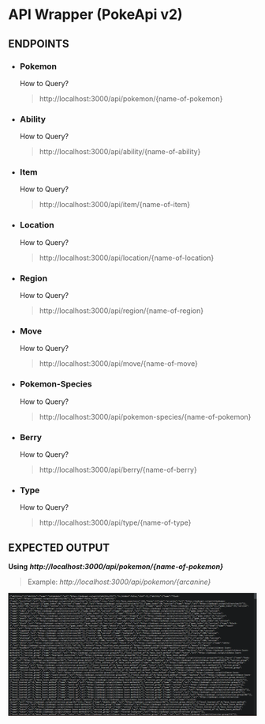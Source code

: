 # API Wrapper (PokeApi v2)

## **ENDPOINTS**

- ### **Pokemon**
  How to Query?
  > http://localhost:3000/api/pokemon/{name-of-pokemon}
- ### **Ability**
  How to Query?
  > http://localhost:3000/api/ability/{name-of-ability}
- ### **Item**
  How to Query?
  > http://localhost:3000/api/item/{name-of-item}
- ### **Location**
  How to Query?
  > http://localhost:3000/api/location/{name-of-location}
- ### **Region**
  How to Query?
  > http://localhost:3000/api/region/{name-of-region}
- ### **Move**
  How to Query?
  > http://localhost:3000/api/move/{name-of-move}
- ### **Pokemon-Species**
  How to Query?
  > http://localhost:3000/api/pokemon-species/{name-of-pokemon}
- ### **Berry**
  How to Query?
  > http://localhost:3000/api/berry/{name-of-berry}
- ### **Type**
  How to Query?
  > http://localhost:3000/api/type/{name-of-type}

## EXPECTED OUTPUT

**Using** **_http://localhost:3000/api/pokemon/{name-of-pokemon}_**

> Example: _http://localhost:3000/api/pokemon/{arcanine}_

![pokemon-endpoint-example](/app/assets/images/pokemon-example-endpoint.png?raw=true)
